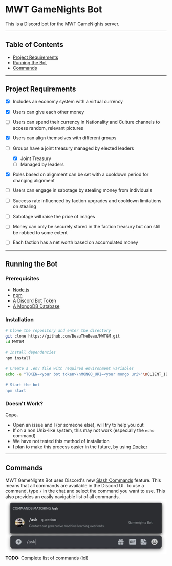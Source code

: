 # MWT GameNights Bot

This is a Discord bot for the MWT GameNights server.

---

## Table of Contents

- [Project Requirements](#Project-Requirements)
- [Running the Bot](#Running-the-Bot)
- [Commands](#Commands)

---

## Project Requirements

- [X] Includes an economy system with a virtual currency
- [X] Users can give each other money
- [ ] Users can spend their currency in Nationality and Culture channels to access random, relevant pictures

- [X] Users can align themselves with different groups
- [ ] Groups have a joint treasury managed by elected leaders
    - [X] Joint Treasury
    - [ ] Managed by leaders
- [X] Roles based on alignment can be set with a cooldown period for changing alignment

- [ ] Users can engage in sabotage by stealing money from individuals
- [ ] Success rate influenced by faction upgrades and cooldown limitations on stealing
- [ ] Sabotage will raise the price of images
- [ ] Money can only be securely stored in the faction treasury but can still be robbed to some extent
- [ ] Each faction has a net worth based on accumulated money 

---

## Running the Bot

### Prerequisites

- [Node.js](https://nodejs.org/en/)
- [npm](https://www.npmjs.com/)
- [A Discord Bot Token](https://discord.com/developers/applications)
- [A MongoDB Database](https://www.mongodb.com/)

### Installation

```bash
# Clone the repository and enter the directory
git clone https://github.com/BeauTheBeau/MWTGM.git
cd MWTGM

# Install dependencies
npm install

# Create a .env file with required environment variables
echo -e "TOKEN=<your bot token>\nMONGO_URI=<your mongo uri>"\nCLIENT_ID=<your client id>" > .env

# Start the bot
npm start
```

### Doesn't Work?
~~Cope.~~
- Open an issue and I (or someone else), will try to help you out
- If on a non Unix-like system, this may not work (especially the `echo` command)
- We have not tested this method of installation
- I plan to make this process easier in the future, by using [Docker](https://www.docker.com/)

---

## Commands

MWT GameNights Bot uses Discord's new [Slash Commands](https://discord.com/developers/docs/interactions/slash-commands)
feature. 
This means that all commands are available in the Discord UI. 
To use a command, type `/` in the chat and select the command you want to use. 
This also provides an easily navigable list of all commands. 
![slash_command.webp](slash_command.webp)
**TODO:** Complete list of commands (lol)
